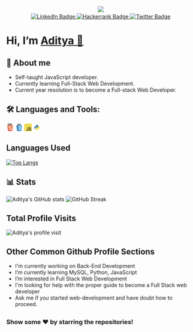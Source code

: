 <div id="header" align="center">
  <img src="https://media.giphy.com/media/M9gbBd9nbDrOTu1Mqx/giphy.gif" width="100"/>
</div>

<div id="badges" align="center">

  <a href="https://www.linkedin.com/in/sqladitya/" target="_blank" rel="noopener">
    <img src="https://img.shields.io/badge/LinkedIn-blue?style=for-the-badge&logo=linkedin&logoColor=white" alt="LinkedIn Badge"/>
  </a>
  <a href="https://www.hackerrank.com/iamadityaanand" target="_blank" rel="noopener">
    <img src="https://img.shields.io/badge/Hackerrank-black?style=for-the-badge&logo=HackerRank&logoColor=white" alt="Hackerrank Badge"/>
  </a>
  <a href="https://twitter.com/sqladitya" target="_blank" rel="noopener">
    <img src="https://img.shields.io/badge/Twitter-white?style=for-the-badge&logo=twitter&logoColor=blue" alt="Twitter Badge"/>
  </a>
</div>



# Hi, I’m [Aditya 👋](https://aditya-anand.com/)
## 🚀 About me
- Self-taught JavaScript developer.
- Currently learning Full-Stack Web Development.
- Current year resolution is to become a Full-stack Web Developer.
## 🛠 Languages and Tools:
<code><img height="20" src="https://raw.githubusercontent.com/github/explore/80688e429a7d4ef2fca1e82350fe8e3517d3494d/topics/html/html.png"></code> 
<code><img height="20" src="https://raw.githubusercontent.com/github/explore/80688e429a7d4ef2fca1e82350fe8e3517d3494d/topics/css/css.png"></code> 
<code><img height="20" src="https://raw.githubusercontent.com/github/explore/80688e429a7d4ef2fca1e82350fe8e3517d3494d/topics/javascript/javascript.png"></code> 
<code><img height="20" src="https://raw.githubusercontent.com/github/explore/80688e429a7d4ef2fca1e82350fe8e3517d3494d/topics/python/python.png"></code>
## Languages Used
[![Top Langs](https://github-readme-stats-sigma-five.vercel.app/api/top-langs/?username=sqladitya&layout=compact&theme=vision-friendly-dark)](https://github.com/sqladitya/github-readme-stats)
## 📊 Stats 
![Aditya's GitHub stats](https://github-readme-stats-sigma-five.vercel.app/api?username=sqladitya&theme=radical&show_icons=true)
![GitHub Streak](http://github-readme-streak-stats.herokuapp.com?user=sqladitya&theme=dark&background=000000)
## Total Profile Visits
![Aditya's profile visit](https://profile-counter.glitch.me/%7Bsqladitya%7D/count.svg)


## Other Common Github Profile Sections
-  I'm currently working on Back-End Development
-  I’m currently learning MySQL, Python, JavaScript
-  I’m interested in Full Stack Web Development
-  I'm looking for help with the proper guide to become a Full Stack web developer
-  Ask me if you started web-development and have doubt how to proceed.

##
### Show some ❤️ by starring the repositories!

</div>
